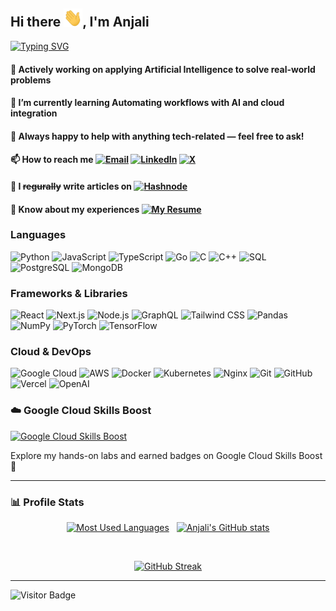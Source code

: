 ## Hi there <img src="./wave.gif" width="30px">, I'm Anjali

[![Typing SVG](https://readme-typing-svg.herokuapp.com?font=Montserrat&color=blue&vCenter=true&lines=Full+Stack+Web+Developer+💻;Software+Engineer+👩‍💻;ML+Explorer+🤖;Cloud+Enthusiast+☁️)](https://git.io/typing-svg)

#### 🔭 Actively working on applying Artificial Intelligence to solve real-world problems

#### 🌱 I’m currently learning Automating workflows with AI and cloud integration

#### 💬 Always happy to help with anything tech-related — feel free to ask!

#### 📫 How to reach me [![Email](https://img.shields.io/badge/Email-D14836?style=flat-square&logo=gmail&logoColor=white)](mailto:anjalisah89@gmail.com) [![LinkedIn](https://img.shields.io/badge/LinkedIn-blue?style=flat-square&logo=linkedin&logoColor=white)](https://linkedin.com/in/anjalisah89) [![X](https://img.shields.io/twitter/follow/anjalisah89?style=social)](https://x.com/@anjalisah89)

#### 📝 I ~~regurally~~ write articles on [![Hashnode](https://img.shields.io/badge/Hashnode-2962FF?style=flat-square&logo=hashnode&logoColor=white)](https://hashnode.com/@anjalisah89)

#### 📄 Know about my experiences [![My Resume](https://img.shields.io/badge/Resume-View-green?style=flat-square&logo=github)](https://anjalisah89.github.io)

### Languages

![Python](https://img.shields.io/badge/-Python-000?&logo=Python)
![JavaScript](https://img.shields.io/badge/-JavaScript-000?&logo=JavaScript)
![TypeScript](https://img.shields.io/badge/-TypeScript-000?&logo=TypeScript)
![Go](https://img.shields.io/badge/-Go-000?&logo=go)
![C](https://img.shields.io/badge/-C-000?&logo=C)
![C++](https://img.shields.io/badge/-C++-000?&logo=c%2b%2b&logoColor=00599C)
![SQL](https://img.shields.io/badge/-SQL-000?&logo=MySQL)
![PostgreSQL](https://img.shields.io/badge/PostgreSQL-000?style=flat-square&logo=postgresql)
![MongoDB](https://img.shields.io/badge/MongoDB-000?style=flat-square&logo=mongodb)

### Frameworks & Libraries

![React](https://img.shields.io/badge/React-000?style=flat-square&logo=react)
![Next.js](https://img.shields.io/badge/Next.js-000?style=flat-square&logo=next.js)
![Node.js](https://img.shields.io/badge/-Node.js-000?&logo=node.js)
![GraphQL](https://img.shields.io/badge/GraphQL-000?style=flat-square&logo=graphql)
![Tailwind CSS](https://img.shields.io/badge/Tailwind_CSS-000?style=flat-square&logo=tailwind-css)
![Pandas](https://img.shields.io/badge/Pandas-000?style=flat-square&logo=pandas)
![NumPy](https://img.shields.io/badge/NumPy-000?style=flat-square&logo=numpy)
![PyTorch](https://img.shields.io/badge/-PyTorch-000?&logo=PyTorch)
![TensorFlow](https://img.shields.io/badge/-TensorFlow-000?&logo=TensorFlow)

### Cloud & DevOps

![Google Cloud](https://img.shields.io/badge/Google_Cloud-000?style=flat-square&logo=googlecloud)
![AWS](https://img.shields.io/badge/-AWS-000?&logo=Amazon-AWS&logoColor=F90)
![Docker](https://img.shields.io/badge/-Docker-000?&logo=Docker)
![Kubernetes](https://img.shields.io/badge/-Kubernetes-000?&logo=Kubernetes)
![Nginx](https://img.shields.io/badge/-Nginx-000?&logo=nginx)
![Git](https://img.shields.io/badge/Git-000?style=flat-square&logo=git)
![GitHub](https://img.shields.io/badge/GitHub-000?style=flat-square&logo=github)
![Vercel](https://img.shields.io/badge/Vercel-000?style=flat-square&logo=vercel)
![OpenAI](https://img.shields.io/badge/OpenAI-000?style=flat-square&logo=openai)

### ☁️ Google Cloud Skills Boost

[![Google Cloud Skills Boost](https://img.shields.io/badge/Google%20Cloud%20Skills%20Boost-View%20My%20Profile-blue?logo=googlecloud&logoColor=white)](https://www.cloudskillsboost.google/public_profiles/fe8f9ff0-8907-4a74-b475-6c41e2e13ff1)

Explore my hands-on labs and earned badges on Google Cloud Skills Boost 🚀

---

### 📊 Profile Stats

<div align="center">

[![Most Used Languages](https://github-readme-stats.vercel.app/api/top-langs/?username=anjalisah89&layout=compact&theme=transparent&hide_border=true)](https://github.com/anjalisah89/github-readme-stats)
&nbsp;
[![Anjali's GitHub stats](https://github-readme-stats.vercel.app/api?username=anjalisah89&show_icons=true&theme=transparent&hide_border=true&hide_title=true)](https://github.com/anjalisah89)

<br/>

[![GitHub Streak](https://streak-stats.demolab.com/?user=anjalisah89&theme=transparent&hide_border=true)](https://git.io/streak-stats)

</div>

---

![Visitor Badge](https://komarev.com/ghpvc/?username=anjalisah89&style=flat-square&color=blue)

